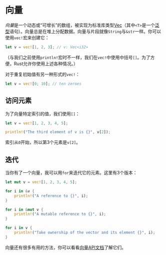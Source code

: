 # 向量
*向量*是一个动态或“可增长”的数组，被实现为标准库类型[Vec<T>](http://doc.rust-lang.org/std/vec/)（其中`<T>`是一个[泛型](http://doc.rust-lang.org/nightly/book/generics.html)语句）。向量总是在堆上分配数据。向量与片段就像`String`与`&str`一样。你可以使用`vec!`宏来创建它：

```rust
let v = vec![1, 2, 3]; // v: Vec<i32>
```

（与我们之前使用`println!`宏时不一样，我们在`vec!`中使用中括号`[]`。为了方便，Rust允许你使用上述各种情况。）

对于重复初始值有另一种形式的`vec!`：

```rust
let v = vec![0; 10]; // ten zeroes
```

## 访问元素
为了向量特定索引的值，我们使用`[]`：

```rust
let v = vec![1, 2, 3, 4, 5];

println!("The third element of v is {}", v[2]);
```

索引从`0`开始，所以第3个元素是`v[2]`。

## 迭代
当你有了一个向量，我可以用`for`来迭代它的元素。这里有3个版本：

```rust
let mut v = vec![1, 2, 3, 4, 5];

for i in &v {
    println!("A reference to {}", i);
}

for i in &mut v {
    println!("A mutable reference to {}", i);
}

for i in v {
    println!("Take ownership of the vector and its element {}", i);
}
```

向量还有很多有用的方法，你可以看看[向量API文档](http://doc.rust-lang.org/nightly/std/vec/)了解它们。
